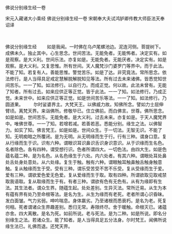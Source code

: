 佛说分别缘生经一卷


宋元入藏诸大小乘经
佛说分别缘生经一卷
宋朝奉大夫试鸿胪卿传教大师臣法天奉诏译


　　

佛说分别缘生经
　　如是我闻。一时佛在乌卢尾螺池边。泥连河侧。菩提树下。成佛未久。独止其中。心生思念。世间苦法。无能免者。无能怖者。决定实有。如是观察。是大义利。世间乐法。亦复如是。无能免者。无能厌者。决定实有。如是观察。是大义利。又复思惟。所有世间。天人魔梵沙门婆罗门等界中。而于此法。不能了知。若复有人。善能思惟。警觉苦乐。如是了达。非究竟法。常所思念。依法修行。是人当得具足戒定慧解脱解脱知见等法。所有过去未来诸佛。皆悉觉知世间苦乐。一一了知。如法修行。以自行力。而成正觉。何以故。此法未曾有。无能了知者。所有过去。如来应供正等正觉。皆于此法。一一了知。如法修行。乃成正觉。未来世中。如来应供正等正觉。如是世间苦乐等法。一一了知。如法修行。乃圆道果。
　　尔时娑婆界主。大梵天王。以佛威力故。知佛所念。譬如力士屈伸臂顷。离梵天界。来诣佛所。修敬毕已。住立佛前。而白佛言。世尊。佛所思念。如是如是。世间苦乐。无能免者。是大义利。过去未来。亦复如是。于天人魔梵界中。唯佛世尊。一一了知。若增若减。若善若恶。悉能分别。缘生之法。以佛智力。如实了知。佛言梵王。如是如是。世间众生。于一切法。无智无识。不能了知。无明痴暗之所覆闭。是为无明。从无明缘而生于行。行有三种。谓身口意。复从行缘而生于识。识有六种。谓眼识耳识鼻识舌识身识意识。从于识缘而生名色。名者除色。各有四种。谓受想行识。色者所谓四大。一切色法。由四大生。如是色蕴名蕴二种。是为名色。从名色缘生于六处。内六处者。有其六种。谓眼处耳处鼻处舌处身处意处。从六处缘。复生于触。触有六种。谓眼触耳触鼻触舌触身触意触。复从触缘而生于受。受有三种。谓乐受苦受不苦不乐受。复从受缘而生于爱。爱有三种。谓欲爱色爱无色爱。复从爱缘而生于取。取有四种。所谓欲取见取戒禁取我语取。复从取缘而生于有。有者三种。谓欲有色有无色有。从有为缘即有生法。其生法者。谓众生界。随蕴生起。处处差别。生异灭法。常所迁易。从生为本有蕴有界有处乃至命根等法。是名为生。从生为缘而有老死。老者所谓心识昏昧。发白面皱。气力劣弱。呻吟喘息。身体羸劣。乃至诸根而悉衰朽。是名为老。死复何相。死者谓诸众生界趣差别。悉归无常。寿限终尽。舍于暖触。命根灭已。诸蕴亦舍。四大离散。是名为死。如前所说。老与死法。是为二种。如是所说。即名分别缘生之法。若诸众生。能了知者。是人当得具足五分法身。尔时梵王。闻佛所说缘生法已。礼佛而退。还梵天界。


